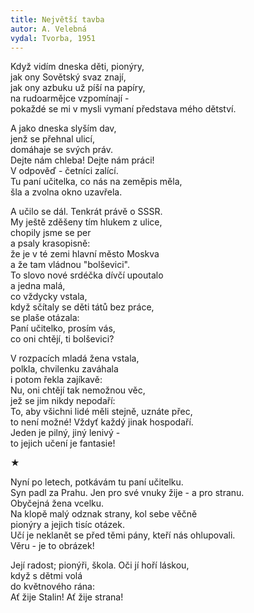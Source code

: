 ```yaml
---
title: Největší tavba 
autor: A. Velebná
vydal: Tvorba, 1951
---
```


Když vidím dneska děti, pionýry,   
jak ony Sovětský svaz znají,   
jak ony azbuku už píší na papíry,    
na rudoarmějce vzpomínají -    
pokaždé se mi v mysli vymaní představa mého dětství.

A jako dneska slyším dav,   
jenž se přehnal ulicí,   
domáhaje se svých práv.   
Dejte nám chleba! Dejte nám práci!   
V odpověď - četníci zalící.  
Tu paní učitelka, co nás na zeměpis měla,   
šla a zvolna okno uzavřela.

A učilo se dál. Tenkrát právě o SSSR.  
My ještě zděšeny tím hlukem z ulice,  
chopily jsme se per   
a psaly krasopisně:   
že je v té zemi hlavní město Moskva   
a že tam vládnou "bolševici".  
To slovo nové srdéčka dívčí upoutalo   
a jedna malá,   
co vždycky vstala,  
když sčítaly se děti tátů bez práce,   
se plaše otázala:   
Paní učitelko, prosím vás,  
co oni chtějí, ti bolševici?

V rozpacích mladá žena vstala,   
polkla, chvilenku zaváhala   
i potom řekla zajíkavě:   
Nu, oni chtějí tak nemožnou věc,  
jež se jim nikdy nepodaří:   
To, aby všichni lidé měli stejně, uznáte přec,   
to není možné! Vždyť každý jinak hospodaří.  
Jeden je pilný, jiný lenivý -    
to jejich učení je fantasie!  

★

Nyní po letech, potkávám tu paní učitelku.   
Syn padl za Prahu. Jen pro své vnuky žije - a pro stranu.   
Obyčejná žena vcelku.   
Na klopě malý odznak strany, kol sebe věčně    
pionýry a jejich tisíc otázek.      
Učí je neklanět se před těmi pány, kteří nás ohlupovali.     
Věru - je to obrázek!

Její radost; pionýři, škola. Oči jí hoří láskou,    
když s dětmi volá   
do květnového rána:    
Ať žije Stalin! Ať žije strana!